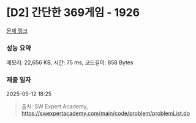 # [D2] 간단한 369게임 - 1926 

[문제 링크](https://swexpertacademy.com/main/code/problem/problemDetail.do?contestProbId=AV5PTeo6AHUDFAUq) 

### 성능 요약

메모리: 22,656 KB, 시간: 75 ms, 코드길이: 858 Bytes

### 제출 일자

2025-05-12 18:25



> 출처: SW Expert Academy, https://swexpertacademy.com/main/code/problem/problemList.do